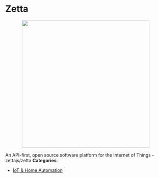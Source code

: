 # Zetta

<p align="center">
    <img width="400" src="https://raw.githubusercontent.com/awesome-apis/awesome-apis/apis/zetta/logo_256x256.png" />
</p>


An API-first, open source software platform for the Internet of Things - zettajs/zetta
**Categories**:

- [IoT & Home Automation](https://github/awesome-apis/awesome-apis#iot-and-home-automation)





